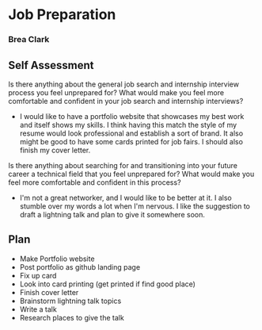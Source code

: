 # Job Preparation

### Brea Clark

## Self Assessment

Is there anything about the general job search and internship interview process you feel unprepared for? What would make you feel more comfortable and confident in your job search and internship interviews?
* I would like to have a portfolio website that showcases my best work and itself shows my skills. I think having this match the style of my resume would look professional and establish a sort of brand. It also might be good to have some cards printed for job fairs. I should also finish my cover letter.

Is there anything about searching for and transitioning into your future career a technical field that you feel unprepared for? What would make you feel more comfortable and confident in this process?
* I'm not a great networker, and I would like to be better at it. I also stumble over my words a lot when I'm nervous. I like the suggestion to draft a lightning talk and plan to give it somewhere soon.

## Plan

* Make Portfolio website
* Post portfolio as github landing page
* Fix up card
* Look into card printing (get printed if find good place)
* Finish cover letter
* Brainstorm lightning talk topics
* Write a talk
* Research places to give the talk
